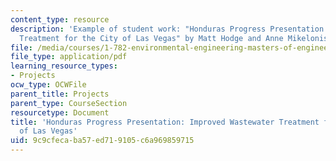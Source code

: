 ```yaml
---
content_type: resource
description: 'Example of student work: "Honduras Progress Presentation: Improved Wastewater
  Treatment for the City of Las Vegas" by Matt Hodge and Anne Mikelonis.'
file: /media/courses/1-782-environmental-engineering-masters-of-engineering-project-fall-2007-spring-2008/9c9cfecaba57ed719105c6a969859715_fall_honduras.pdf
file_type: application/pdf
learning_resource_types:
- Projects
ocw_type: OCWFile
parent_title: Projects
parent_type: CourseSection
resourcetype: Document
title: 'Honduras Progress Presentation: Improved Wastewater Treatment for the City
  of Las Vegas'
uid: 9c9cfeca-ba57-ed71-9105-c6a969859715
---
```

